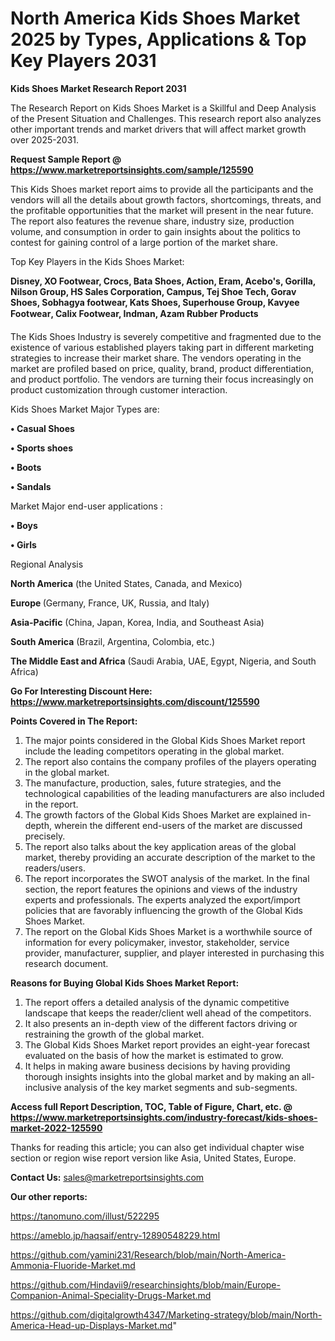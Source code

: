# North America Kids Shoes Market 2025 by Types, Applications & Top Key Players 2031

<strong>Kids Shoes Market Research Report 2031</strong>

The Research Report on Kids Shoes Market is a Skillful and Deep Analysis of the Present Situation and Challenges. This research report also analyzes other important trends and market drivers that will affect market growth over 2025-2031.

<strong>Request Sample Report @ <a href=https://www.marketreportsinsights.com/sample/125590>https://www.marketreportsinsights.com/sample/125590</a></strong>

This Kids Shoes market report aims to provide all the participants and the vendors will all the details about growth factors, shortcomings, threats, and the profitable opportunities that the market will present in the near future. The report also features the revenue share, industry size, production volume, and consumption in order to gain insights about the politics to contest for gaining control of a large portion of the market share.

Top Key Players in the Kids Shoes Market:

<strong>Disney, XO Footwear, Crocs, Bata Shoes, Action, Eram, Acebo's, Gorilla, Nilson Group, HS Sales Corporation, Campus, Tej Shoe Tech, Gorav Shoes, Sobhagya footwear, Kats Shoes, Superhouse Group, Kavyee Footwear, Calix Footwear, Indman, Azam Rubber Products</strong>

The Kids Shoes Industry is severely competitive and fragmented due to the existence of various established players taking part in different marketing strategies to increase their market share. The vendors operating in the market are profiled based on price, quality, brand, product differentiation, and product portfolio. The vendors are turning their focus increasingly on product customization through customer interaction.

Kids Shoes Market Major Types are:

<strong>• Casual Shoes

• Sports shoes

• Boots

• Sandals</strong>

Market Major end-user applications :

<strong>• Boys

• Girls</strong>

Regional Analysis

</u><strong><b>North America</b></strong> (the United States, Canada, and Mexico)

<strong><b>Europe </b></strong>(Germany, France, UK, Russia, and Italy)

<strong><b>Asia-Pacific</b></strong> (China, Japan, Korea, India, and Southeast Asia)

<strong><b>South America</b></strong> (Brazil, Argentina, Colombia, etc.)

<strong><b>The Middle East and Africa</b></strong> (Saudi Arabia, UAE, Egypt, Nigeria, and South Africa)

<strong>Go For Interesting Discount Here: <a href=https://www.marketreportsinsights.com/discount/125590>https://www.marketreportsinsights.com/discount/125590</a></strong>

<strong>Points Covered in The Report:</strong>
<ol>
  <li>The major points considered in the Global Kids Shoes Market report include the leading competitors operating in the global market.</li>
  <li>The report also contains the company profiles of the players operating in the global market.</li>
  <li>The manufacture, production, sales, future strategies, and the technological capabilities of the leading manufacturers are also included in the report.</li>
  <li>The growth factors of the Global Kids Shoes Market are explained in-depth, wherein the different end-users of the market are discussed precisely.</li>
  <li>The report also talks about the key application areas of the global market, thereby providing an accurate description of the market to the readers/users.</li>
  <li>The report incorporates the SWOT analysis of the market. In the final section, the report features the opinions and views of the industry experts and professionals. The experts analyzed the export/import policies that are favorably influencing the growth of the Global Kids Shoes Market.</li>
  <li>The report on the Global Kids Shoes Market is a worthwhile source of information for every policymaker, investor, stakeholder, service provider, manufacturer, supplier, and player interested in purchasing this research document.</li>
</ol>
<strong>Reasons for Buying Global Kids Shoes Market Report:</strong>

<ol>
  <li>The report offers a detailed analysis of the dynamic competitive landscape that keeps the reader/client well ahead of the competitors.</li>
  <li>It also presents an in-depth view of the different factors driving or restraining the growth of the global market.</li>
  <li>The Global Kids Shoes Market report provides an eight-year forecast evaluated on the basis of how the market is estimated to grow.</li>
  <li>It helps in making aware business decisions by having providing thorough insights insights into the global market and by making an all-inclusive analysis of the key market segments and sub-segments.</li>
</ol>
<strong>Access full Report Description, TOC, Table of Figure, Chart, etc. @ <a href=https://www.marketreportsinsights.com/industry-forecast/kids-shoes-market-2022-125590>https://www.marketreportsinsights.com/industry-forecast/kids-shoes-market-2022-125590</a></strong>


Thanks for reading this article; you can also get individual chapter wise section or region wise report version like Asia, United States, Europe.

<strong>Contact Us:</strong>
sales@marketreportsinsights.com

<strong>Our other reports:</strong>

<a href=https://tanomuno.com/illust/522295>https://tanomuno.com/illust/522295</a>

<a href=https://ameblo.jp/haqsaif/entry-12890548229.html>https://ameblo.jp/haqsaif/entry-12890548229.html</a>

<a href=https://github.com/yamini231/Research/blob/main/North-America-Ammonia-Fluoride-Market.md>https://github.com/yamini231/Research/blob/main/North-America-Ammonia-Fluoride-Market.md</a>

<a href=https://github.com/Hindavii9/researchinsights/blob/main/Europe-Companion-Animal-Speciality-Drugs-Market.md>https://github.com/Hindavii9/researchinsights/blob/main/Europe-Companion-Animal-Speciality-Drugs-Market.md</a>

<a href=https://github.com/digitalgrowth4347/Marketing-strategy/blob/main/North-America-Head-up-Displays-Market.md>https://github.com/digitalgrowth4347/Marketing-strategy/blob/main/North-America-Head-up-Displays-Market.md</a>"
